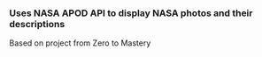 ### Uses NASA APOD API to display NASA photos and their descriptions

Based on project from Zero to Mastery
